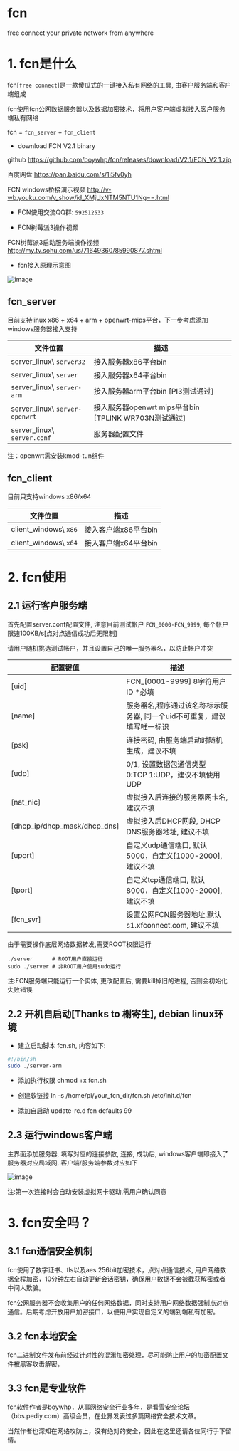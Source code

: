 # fcn
free connect your private network from anywhere

# 1. fcn是什么

fcn[`free connect`]是一款傻瓜式的一键接入私有网络的工具, 由客户服务端和客户端组成

fcn使用fcn公网数据服务器以及数据加密技术，将用户客户端虚拟接入客户服务端私有网络

fcn = `fcn_server` + `fcn_client`

* download FCN V2.1 binary

github https://github.com/boywhp/fcn/releases/download/V2.1/FCN_V2.1.zip

百度网盘 https://pan.baidu.com/s/1i5fv0yh

FCN windows桥接演示视频 http://v-wb.youku.com/v_show/id_XMjUxNTM5NTU1Ng==.html

* FCN使用交流QQ群: `592512533`

* FCN树莓派3操作视频

FCN树莓派3启动服务端操作视频 http://my.tv.sohu.com/us/71649360/85990877.shtml
  
* fcn接入原理示意图

![image](https://github.com/boywhp/fcn/raw/master/FCN%E7%BD%91%E7%BB%9C%E7%A4%BA%E6%84%8F%E5%9B%BE.png)

## fcn_server

目前支持linux x86 + x64 + arm + openwrt-mips平台，下一步考虑添加windows服务器接入支持

|文件位置|描述
|-------|---
|server_linux\ `server32` | 接入服务器x86平台bin
|server_linux\ `server` | 接入服务器x64平台bin
|server_linux\ `server-arm` | 接入服务器arm平台bin [PI3测试通过]
|server_linux\ `server-openwrt` | 接入服务器openwrt mips平台bin [TPLINK WR703N测试通过]
|server_linux\ `server.conf` | 服务器配置文件

注：openwrt需安装kmod-tun组件

## fcn_client

目前只支持windows x86/x64 

|文件位置|描述
|-------|---
|client_windows\ `x86` | 接入客户端x86平台bin
|client_windows\ `x64` | 接入客户端x64平台bin

# 2. fcn使用

## 2.1 运行客户服务端

首先配置server.conf配置文件, 注意目前测试帐户 `FCN_0000-FCN_9999`, 每个帐户限速100KB/s[点对点通信成功后无限制]

请用户随机挑选测试帐户，并且设置自己的唯一服务器名，以防止帐户冲突

|配置键值|描述
|-------|---
| [uid] | FCN_[0001-9999] 8字符用户ID *必填
| [name] | 服务器名,程序通过该名称标示服务器, 同一个uid不可重复，建议填写唯一标识
| [psk]| 连接密码, 由服务端启动时随机生成，建议不填
| [udp]| 0/1, 设置数据包通信类型  0:TCP 1:UDP，建议不填使用UDP
| [nat_nic] | 虚拟接入后连接的服务器网卡名, 建议不填
| [dhcp_ip/dhcp_mask/dhcp_dns] |  虚拟接入后DHCP网段, DHCP DNS服务器地址, 建议不填
| [uport]| 自定义udp通信端口, 默认5000，自定义[1000-2000], 建议不填
| [tport]| 自定义tcp通信端口, 默认8000，自定义[1000-2000], 建议不填
| [fcn_svr]| 设置公网FCN服务器地址,默认s1.xfconnect.com, 建议不填

由于需要操作底层网络数据转发,需要ROOT权限运行
```shell
./server      # ROOT用户直接运行
sudo ./server # 非ROOT用户使用sudo运行
```
注:FCN服务端只能运行一个实体, 更改配置后, 需要kill掉旧的进程, 否则会初始化失败错误

## 2.2 开机自启动[Thanks to 榭寄生], debian linux环境

* 建立启动脚本 fcn.sh, 内容如下:

```bash
#!/bin/sh
sudo ./server-arm
```

* 添加执行权限 chmod +x fcn.sh
 
* 创建软链接 ln -s /home/pi/your_fcn_dir/fcn.sh /etc/init.d/fcn

* 添加自启动 update-rc.d fcn defaults 99

## 2.3 运行windows客户端

主界面添加服务器, 填写对应的连接参数, 连接, 成功后, windows客户端即接入了服务器对应局域网, 客户端/服务端参数对应如下

![image](https://github.com/boywhp/fcn/blob/master/FCN%E7%BD%91%E7%BB%9C%E5%8F%82%E6%95%B0.png)

注:第一次连接时会自动安装虚拟网卡驱动,需用户确认同意

# 3. fcn安全吗？

## 3.1 fcn通信安全机制

fcn使用了数字证书、tls以及aes 256bit加密技术，点对点通信技术, 用户网络数据全程加密，10分钟左右自动更新会话密钥，确保用户数据不会被截获解密或者中间人欺骗。

fcn公网服务器不会收集用户的任何网络数据，同时支持用户网络数据强制点对点通信。后期考虑开放用户加密接口，以便用户实现自定义的端到端私有加密。

## 3.2 fcn本地安全

fcn二进制文件发布前经过针对性的混淆加密处理，尽可能防止用户的加密配置文件被黑客攻击解密。

## 3.3 fcn是专业软件

fcn软件作者是boywhp，从事网络安全行业多年，是看雪安全论坛（bbs.pediy.com）高级会员，在业界发表过多篇网络安全技术文章。

当然作者也深知在网络攻防上，没有绝对的安全，因此在这里还请各位同行手下留情。

